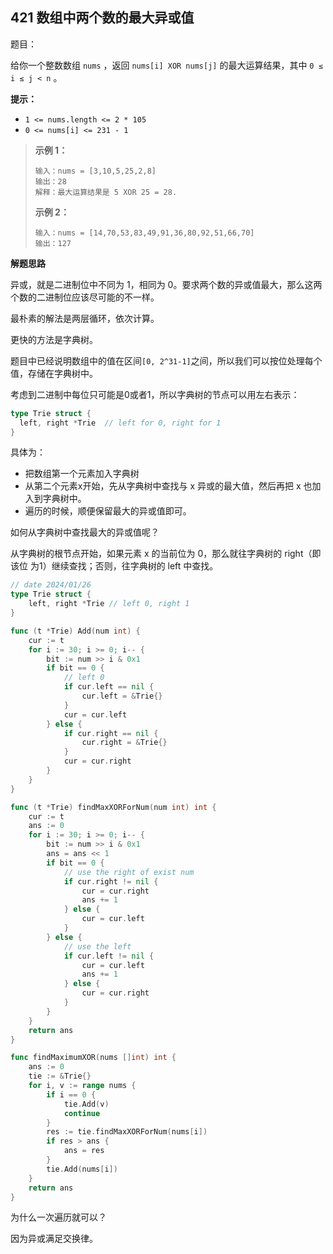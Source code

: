 ## 421 数组中两个数的最大异或值

题目：

给你一个整数数组 `nums` ，返回 `nums[i] XOR nums[j]` 的最大运算结果，其中 `0 ≤ i ≤ j < n` 。

 **提示：**

- `1 <= nums.length <= 2 * 105`
- `0 <= nums[i] <= 231 - 1`



> **示例 1：**
>
> ```
> 输入：nums = [3,10,5,25,2,8]
> 输出：28
> 解释：最大运算结果是 5 XOR 25 = 28.
> ```
>
> **示例 2：**
>
> ```
> 输入：nums = [14,70,53,83,49,91,36,80,92,51,66,70]
> 输出：127
> ```



**解题思路**

异或，就是二进制位中不同为 1，相同为 0。要求两个数的异或值最大，那么这两个数的二进制位应该尽可能的不一样。

最朴素的解法是两层循环，依次计算。

更快的方法是字典树。

题目中已经说明数组中的值在区间`[0, 2^31-1]`之间，所以我们可以按位处理每个值，存储在字典树中。

考虑到二进制中每位只可能是0或者1，所以字典树的节点可以用左右表示：

```go
type Trie struct {
  left, right *Trie  // left for 0, right for 1
}
```

具体为：

- 把数组第一个元素加入字典树
- 从第二个元素x开始，先从字典树中查找与 x 异或的最大值，然后再把 x 也加入到字典树中。
- 遍历的时候，顺便保留最大的异或值即可。

如何从字典树中查找最大的异或值呢？

从字典树的根节点开始，如果元素 x 的当前位为 0，那么就往字典树的 right（即该位 为1）继续查找；否则，往字典树的 left 中查找。



```go
// date 2024/01/26
type Trie struct {
    left, right *Trie // left 0, right 1
}

func (t *Trie) Add(num int) {
    cur := t
    for i := 30; i >= 0; i-- {
        bit := num >> i & 0x1
        if bit == 0 {
            // left 0
            if cur.left == nil {
                cur.left = &Trie{}
            }
            cur = cur.left
        } else {
            if cur.right == nil {
                cur.right = &Trie{}
            }
            cur = cur.right
        }
    }
}

func (t *Trie) findMaxXORForNum(num int) int {
    cur := t
    ans := 0
    for i := 30; i >= 0; i-- {
        bit := num >> i & 0x1
        ans = ans << 1
        if bit == 0 {
            // use the right of exist num
            if cur.right != nil {
                cur = cur.right
                ans += 1
            } else {
                cur = cur.left
            }
        } else {
            // use the left
            if cur.left != nil {
                cur = cur.left
                ans += 1
            } else {
                cur = cur.right
            }
        }
    }
    return ans
}

func findMaximumXOR(nums []int) int {
    ans := 0
    tie := &Trie{}
    for i, v := range nums {
        if i == 0 {
            tie.Add(v)
            continue
        }
        res := tie.findMaxXORForNum(nums[i])
        if res > ans {
            ans = res
        }
        tie.Add(nums[i])
    }
    return ans
}
```



为什么一次遍历就可以？

因为异或满足交换律。